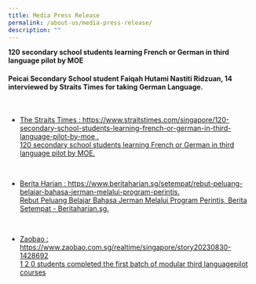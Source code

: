 ```yaml
---
title: Media Press Release
permalink: /about-us/media-press-release/
description: ""
---
```

<p><b>120 secondary school students learning French or German in third language pilot by MOE</b></p><p>
	</p><p></p><h4>Peicai Secondary School student Faiqah Hutami Nastiti Ridzuan, 14 interviewed by Straits Times for taking German Language.</h4><p></p><br>
<ul>
<li><a rel="noopener" target="_blank" href="https://www.straitstimes.com/singapore/120-secondary-school-students-learning-french-or-german-in-third-language-pilot-by-moe">The Straits Times : https://www.straitstimes.com/singapore/120-secondary-school-students-learning-french-or-german-in-third-language-pilot-by-moe .</a>
<a rel="noopener" target="_blank" href="/files/french or german in third language pilot by moe  the straits times_1.pdf"><br>120 secondary school students learning French or German in third language pilot by MOE.</a></li></ul><br>


<ul>
<li><a rel="noopener" target="_blank" href="https://www.beritaharian.sg/setempat/rebut-peluang-belajar-bahasa-jerman-melalui-program-perintis">Berita Harian : https://www.beritaharian.sg/setempat/rebut-peluang-belajar-bahasa-jerman-melalui-program-perintis.</a>
<a rel="noopener" target="_blank" href="/files/rebut peluang belajar bahasa jerman melalui program perintis.pdf"><br>Rebut Peluang Belajar Bahasa Jerman Melalui Program Perintis, Berita Setempat - Beritaharian.sg.</a></li></ul><br>

<ul>
<li><a rel="noopener" target="_blank" href="https://www.zaobao.com.sg/realtime/singapore/story20230830-1428692">Zaobao : https://www.zaobao.com.sg/realtime/singapore/story20230830-1428692</a><a rel="noopener" target="_blank" href="/files/completed the first batch of modular third language pilot course.pdf"><br>1
2
0
students completed the first batch of modular third languagepilot courses</a></li></ul><br>